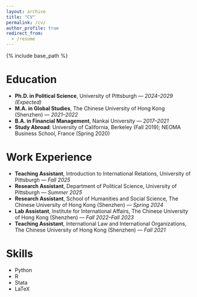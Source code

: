 ```yaml
---
layout: archive
title: "CV"
permalink: /cv/
author_profile: true
redirect_from:
  - /resume
---
```


{% include base_path %}

# Education
- **Ph.D. in Political Science**, University of Pittsburgh — *2024–2029 (Expected)*  
- **M.A. in Global Studies**, The Chinese University of Hong Kong (Shenzhen) — *2021–2022*  
- **B.A. in Financial Management**, Nankai University — *2017–2021*  
- **Study Abroad**: University of California, Berkeley (Fall 2019); NEOMA Business School, France (Spring 2020)  

# Work Experience
- **Teaching Assistant**, Introduction to International Relations, University of Pittsburgh — *Fall 2025*  
- **Research Assistant**, Department of Political Science, University of Pittsburgh — *Summer 2025*  
- **Research Assistant**, School of Humanities and Social Science, The Chinese University of Hong Kong (Shenzhen) — *Spring 2024*  
- **Lab Assistant**, Institute for International Affairs, The Chinese University of Hong Kong (Shenzhen) — *Fall 2022–Fall 2023*  
- **Teaching Assistant**, International Law and International Organizations, The Chinese University of Hong Kong (Shenzhen) — *Fall 2021*  

# Skills
- Python  
- R  
- Stata  
- LaTeX  
